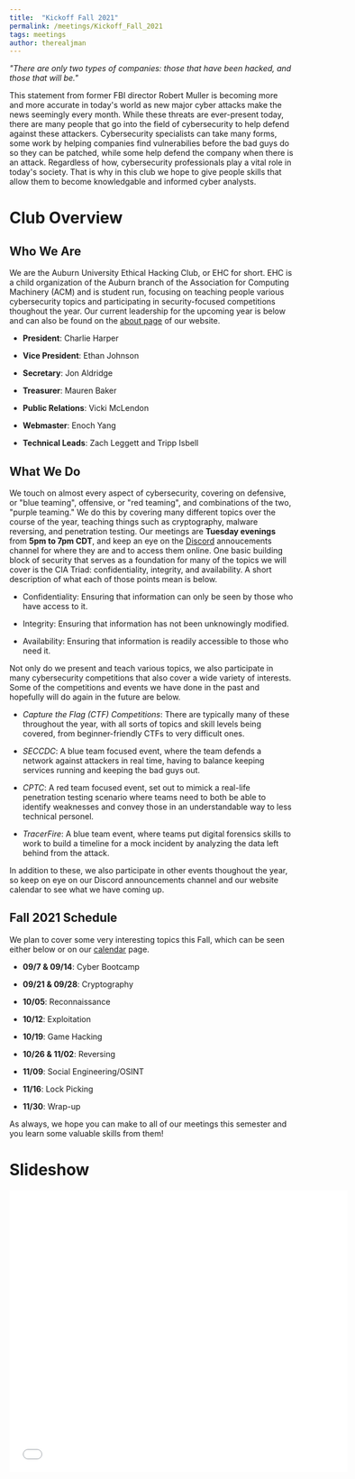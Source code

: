 ```yaml
---
title:  "Kickoff Fall 2021"
permalink: /meetings/Kickoff_Fall_2021
tags: meetings
author: therealjman
---
```


*"There are only two types of companies: those that have been hacked, and those that will be."*

This statement from former FBI director Robert Muller is becoming more and more accurate in today's world as new major cyber attacks make the news seemingly every month. While these threats are ever-present today, there are many people that go into the field of cybersecurity to help defend against these attackers. Cybersecurity specialists can take many forms, some work by helping companies find vulnerabilies before the bad guys do so they can be patched, while some help defend the company when there is an attack. Regardless of how, cybersecurity professionals play a vital role in today's society. That is why in this club we hope to give people skills that allow them to become knowledgable and informed cyber analysts.

# Club Overview

## Who We Are

We are the Auburn University Ethical Hacking Club, or EHC for short. EHC is a child organization of the Auburn branch of the Association for Computing Machinery (ACM) and is student run, focusing on teaching people various cybersecurity topics and participating in security-focused competitions thoughout the year. Our current leadership for the upcoming year is below and can also be found on the [about page](https://ehc.auburn.edu/about/) of our website.

- **President**: Charlie Harper

- **Vice President**: Ethan Johnson

- **Secretary**: Jon Aldridge

- **Treasurer**: Mauren Baker

- **Public Relations**: Vicki McLendon

- **Webmaster**: Enoch Yang

- **Technical Leads**: Zach Leggett and Tripp Isbell

## What We Do

We touch on almost every aspect of cybersecurity, covering on defensive, or "blue teaming", offensive, or "red teaming", and combinations of the two, "purple teaming." We do this by covering many different topics over the course of the year, teaching things such as cryptography, malware reversing, and penetration testing. Our meetings are **Tuesday evenings** from **5pm to 7pm CDT**, and keep an eye on the [Discord](aub.ie/ehc-discord) annoucements channel for where they are and to access them online. One basic building block of security that serves as a foundation for many of the topics we will cover is the CIA Triad: confidentiality, integrity, and availability. A short description of what each of those points mean is below.

- Confidentiality: Ensuring that information can only be seen by those who have access to it.

- Integrity: Ensuring that information has not been unknowingly modified.

- Availability: Ensuring that information is readily accessible to those who need it.

Not only do we present and teach various topics, we also participate in many cybersecurity competitions that also cover a wide variety of interests. Some of the competitions and events we have done in the past and hopefully will do again in the future are below.

- *Capture the Flag (CTF) Competitions*: There are typically many of these throughout the year, with all sorts of topics and skill levels being covered, from beginner-friendly CTFs to very difficult ones.

- *SECCDC*: A blue team focused event, where the team defends a network against attackers in real time, having to balance keeping services running and keeping the bad guys out.

- *CPTC*: A red team focused event, set out to mimick a real-life penetration testing scenario where teams need to both be able to identify weaknesses and convey those in an understandable way to less technical personel.

- *TracerFire*: A blue team event, where teams put digital forensics skills to work to build a timeline for a mock incident by analyzing the data left behind from the attack.

In addition to these, we also participate in other events thoughout the year, so keep on eye on our Discord announcements channel and our website calendar to see what we have coming up.

## Fall 2021 Schedule

We plan to cover some very interesting topics this Fall, which can be seen either below or on our [calendar](https://ehc.auburn.edu/calendar/) page.

- **09/7 & 09/14**: Cyber Bootcamp

- **09/21 & 09/28**: Cryptography

- **10/05**: Reconnaissance

- **10/12**: Exploitation

- **10/19**: Game Hacking

- **10/26 & 11/02**: Reversing

- **11/09**: Social Engineering/OSINT

- **11/16**: Lock Picking

- **11/30**: Wrap-up

As always, we hope you can make to all of our meetings this semester and you learn some valuable skills from them!

# Slideshow

<iframe src="//docs.google.com/gview?url=http://github.com/auehc/auehc.github.io/blob/master/assets/powerpoints/kickoff_fall2021.pptx&embedded=true" style="width:600px; height:500px;" frameborder="0"></iframe> 
